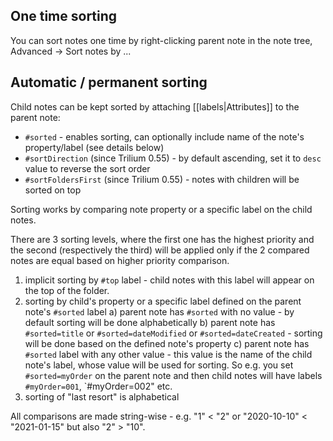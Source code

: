 ## One time sorting

You can sort notes one time by right-clicking parent note in the note tree, Advanced -> Sort notes by ...

## Automatic / permanent sorting

Child notes can be kept sorted by attaching [[labels|Attributes]] to the parent note:

* `#sorted` - enables sorting, can optionally include name of the note's property/label (see details below)
* `#sortDirection` (since Trilium 0.55) - by default ascending, set it to `desc` value to reverse the sort order
* `#sortFoldersFirst` (since Trilium 0.55) - notes with children will be sorted on top

Sorting works by comparing note property or a specific label on the child notes.

There are 3 sorting levels, where the first one has the highest priority and the second (respectively the third) will be applied only if the 2 compared notes are equal based on higher priority comparison.

1. implicit sorting by `#top` label - child notes with this label will appear on the top of the folder.
2. sorting by child's property or a specific label defined on the parent note's `#sorted` label
  a) parent note has `#sorted` with no value - by default sorting will be done alphabetically
  b) parent note has `#sorted=title` or `#sorted=dateModified` or `#sorted=dateCreated` - sorting will be done based on the defined note's property
  c) parent note has `#sorted` label with any other value - this value is the name of the child note's label, whose value will be used for sorting. So e.g. you set `#sorted=myOrder` on the parent note and then child notes will have labels `#myOrder=001`, `#myOrder=002" etc.
3. sorting of "last resort" is alphabetical

All comparisons are made string-wise - e.g. "1" < "2" or "2020-10-10" < "2021-01-15" but also "2" > "10".